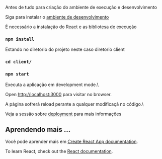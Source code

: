 Antes de tudo para criação do ambiente de execução e desenvolvimento

Siga para instalar o [ambiente de desenvolvimento](https://kinsta.com/pt/base-de-conhecimento/react-no-windows-macos-e-linux/)


É necessário a instalação do React e as bibliotesa de execução

### `npm install`

Estando no diretorio do projeto neste caso diretorio client

### `cd client/`
### `npm start`

Executa a aplicação em development mode.\

Open [http://localhost:3000](http://localhost:3000) para visitar no browser.

A página sofrerá reload perante a qualquer modificaçã no código.\

Veja a sessão sobre [deployment](https://facebook.github.io/create-react-app/docs/deployment) para mais informações

## Aprendendo mais ...

Você pode aprender mais em [Create React App documentation](https://facebook.github.io/create-react-app/docs/getting-started).

To learn React, check out the [React documentation](https://reactjs.org/).


